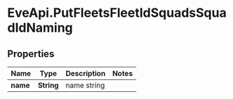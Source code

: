 # EveApi.PutFleetsFleetIdSquadsSquadIdNaming

## Properties
Name | Type | Description | Notes
------------ | ------------- | ------------- | -------------
**name** | **String** | name string | 


